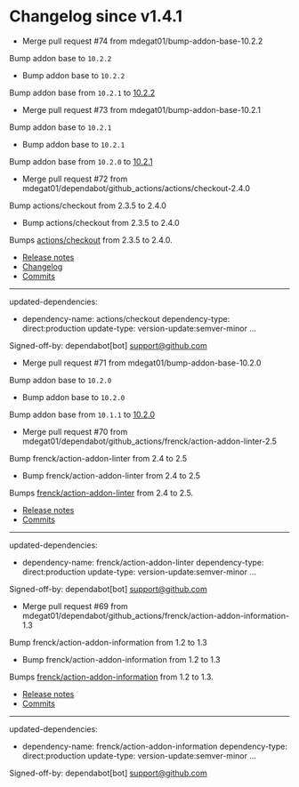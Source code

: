 # Changelog since v1.4.1
- Merge pull request #74 from mdegat01/bump-addon-base-10.2.2

Bump addon base to `10.2.2` 
- Bump addon base to `10.2.2`

Bump addon base from `10.2.1` to [10.2.2](https://github.com/hassio-addons/addon-base/releases/tag/v10.2.2) 
- Merge pull request #73 from mdegat01/bump-addon-base-10.2.1

Bump addon base to `10.2.1` 
- Bump addon base to `10.2.1`

Bump addon base from `10.2.0` to [10.2.1](https://github.com/hassio-addons/addon-base/releases/tag/v10.2.1) 
- Merge pull request #72 from mdegat01/dependabot/github_actions/actions/checkout-2.4.0

Bump actions/checkout from 2.3.5 to 2.4.0 
- Bump actions/checkout from 2.3.5 to 2.4.0

Bumps [actions/checkout](https://github.com/actions/checkout) from 2.3.5 to 2.4.0.
- [Release notes](https://github.com/actions/checkout/releases)
- [Changelog](https://github.com/actions/checkout/blob/main/CHANGELOG.md)
- [Commits](https://github.com/actions/checkout/compare/v2.3.5...v2.4.0)

---
updated-dependencies:
- dependency-name: actions/checkout
  dependency-type: direct:production
  update-type: version-update:semver-minor
...

Signed-off-by: dependabot[bot] <support@github.com> 
- Merge pull request #71 from mdegat01/bump-addon-base-10.2.0

Bump addon base to `10.2.0` 
- Bump addon base to `10.2.0`

Bump addon base from `10.1.1` to [10.2.0](https://github.com/hassio-addons/addon-base/releases/tag/v10.2.0) 
- Merge pull request #70 from mdegat01/dependabot/github_actions/frenck/action-addon-linter-2.5

Bump frenck/action-addon-linter from 2.4 to 2.5 
- Bump frenck/action-addon-linter from 2.4 to 2.5

Bumps [frenck/action-addon-linter](https://github.com/frenck/action-addon-linter) from 2.4 to 2.5.
- [Release notes](https://github.com/frenck/action-addon-linter/releases)
- [Commits](https://github.com/frenck/action-addon-linter/compare/v2.4...v2.5)

---
updated-dependencies:
- dependency-name: frenck/action-addon-linter
  dependency-type: direct:production
  update-type: version-update:semver-minor
...

Signed-off-by: dependabot[bot] <support@github.com> 
- Merge pull request #69 from mdegat01/dependabot/github_actions/frenck/action-addon-information-1.3

Bump frenck/action-addon-information from 1.2 to 1.3 
- Bump frenck/action-addon-information from 1.2 to 1.3

Bumps [frenck/action-addon-information](https://github.com/frenck/action-addon-information) from 1.2 to 1.3.
- [Release notes](https://github.com/frenck/action-addon-information/releases)
- [Commits](https://github.com/frenck/action-addon-information/compare/v1.2...v1.3)

---
updated-dependencies:
- dependency-name: frenck/action-addon-information
  dependency-type: direct:production
  update-type: version-update:semver-minor
...

Signed-off-by: dependabot[bot] <support@github.com> 
